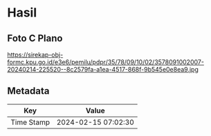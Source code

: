 # Hasil

## Foto C Plano

https://sirekap-obj-formc.kpu.go.id/e3e6/pemilu/pdpr/35/78/09/10/02/3578091002007-20240214-225520--8c2579fa-a1ea-4517-868f-9b545e0e8ea9.jpg


## Metadata

| Key        | Value               |
| ---------- | ------------------- |
| Time Stamp | 2024-02-15 07:02:30 |



